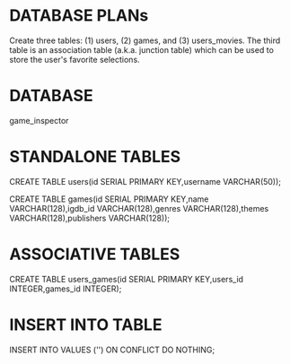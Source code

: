 # DATABASE PLANs
Create three tables: (1) users, (2) games, and (3) users_movies. The third table is an association table (a.k.a. junction table) which can be used to store the user's favorite selections. 

# DATABASE
game_inspector

# STANDALONE TABLES
CREATE TABLE users(id SERIAL PRIMARY KEY,username VARCHAR(50));

CREATE TABLE games(id SERIAL PRIMARY KEY,name VARCHAR(128),igdb_id VARCHAR(128),genres VARCHAR(128),themes VARCHAR(128),publishers VARCHAR(128));

# ASSOCIATIVE TABLES
CREATE TABLE users_games(id SERIAL PRIMARY KEY,users_id INTEGER,games_id INTEGER);

# INSERT INTO TABLE
INSERT INTO <tablename> 
  VALUES ('<valuelist>')
  ON CONFLICT DO NOTHING;